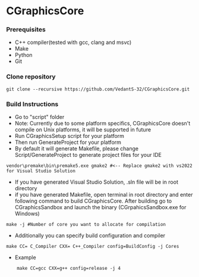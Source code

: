 # CGraphicsCore

### Prerequisites
- C++ compiler(tested with gcc, clang and msvc)
- Make
- Python
- Git

### Clone repository
```shell
git clone --recursive https://github.com/VedantS-32/CGraphicsCore.git
```

### Build Instructions
- Go to "script" folder
- Note: Currently due to some platform specifics, CGraphicsCore doesn't compile on Unix platforms, it will be supported in future
- Run CGraphicsSetup script for your platform
- Then run GenerateProject for your platform
- By default it will generate Makefile, please change Script/GenerateProject to generate project files for your IDE
``` shell
vendor\premake\bin\premake5.exe gmake2 #<-- Replace gmake2 with vs2022 for Visual Studio Solution
```
- If you have generated Visual Studio Solution, .sln file will be in root directory
- if you have generated Makefile, open terminal in root directory and enter following command to build CGraphicsCore. After building go to CGraphicsSandbox and launch the binary (CGrpahicsSandbox.exe for Windows)
``` shell
make -j #Number of core you want to allocate for compilation
```
- Additionally you can specify build configuration and compiler
``` shell
make CC= C_Compiler CXX= C++_Compiler config=BuildConfig -j Cores
```
- Example
``` shell
    make CC=gcc CXX=g++ config=release -j 4
```
